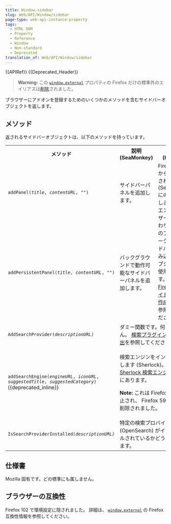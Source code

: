 ```yaml
---
title: Window.sidebar
slug: Web/API/Window/sidebar
page-type: web-api-instance-property
tags:
  - HTML DOM
  - Property
  - Reference
  - Window
  - Non-standard
  - Deprecated
translation_of: Web/API/Window/sidebar
---
```

{{APIRef}} {{Deprecated_Header}}

> **Warning:** この [`window.external`](/ja/docs/Web/API/Window/external) プロパティの Firefox だけの標準外のエイリアスは[削除](#ブラウザーの互換性)されました。

ブラウザーにアドオンを登録するためのいくつかのメソッドを含むサイドバーオブジェクトを返します。

## メソッド

返されるサイドバーオブジェクトは、以下のメソッドを持っています。

<table class="fullwidth-table">
  <tbody>
    <tr>
      <th>メソッド</th>
      <th>説明 (SeaMonkey)</th>
      <th>説明 (Firefox)</th>
    </tr>
    <tr>
      <td>
        <code>addPanel(<var>title</var>, <var>contentURL</var>, "")</code>
      </td>
      <td>サイドバーパネルを追加します。</td>
      <td rowspan="2">
        Firefox 23 からは廃止されました (SeaMonkey にのみ存在します)。<br />エンドユーザーは、代わりに「このブックマークをサイドバーに読み込む」オプションを使用できます。また、 <a href="/ja/docs/Mozilla/Creating_a_Firefox_sidebar">Firefox のサイドバーを作成する</a>を参照してください。
        >
      </td>
    </tr>
    <tr>
      <td>
        <code
          >addPersistentPanel(<var>title</var>, <var>contentURL</var>, "")</code
        >
      </td>
      <td>バックグラウンドで動作可能なサイドバーパネルを追加します。</td>
    </tr>
    <tr>
      <td>
        <code>AddSearchProvider(<em>descriptionURL)</em></code>
      </td>
      <td colspan="2">
        ダミー関数です。何もしません。
        <a href="/ja/docs/Web/OpenSearch#Autodiscovery_of_search_plugins">検索プラグインの自動検出</a>を参照してください。
      </td>
    </tr>
    <tr>
      <td>
        <code>addSearchEngine(<var>engineURL</var>, <var>iconURL</var>, <var>suggestedTitle</var>, <var>suggestedCategory</var>)</code>
        {{deprecated_inline}}
      </td>
      <td colspan="2">
        <p>
          検索エンジンをインストールします (Sherlock)。
          詳細は<a href="/ja/docs/Web/API/Window/sidebar/Adding_search_engines_from_Web_pages#Installing_Sherlock_plugins" title="Adding_search_engines_from_web_pages">Sherlock 検索エンジンを追加</a>にあります。
        </p>
        <div class="note">
          <p>
            <strong>Note:</strong> これは Firefox 44 で廃止され、 Firefox 59 で完全に削除されました。
          </p>
        </div>
      </td>
    </tr>
    <tr>
      <td>
        <code>IsSearchProviderInstalled(<em>descriptionURL)</em></code>
      </td>
      <td colspan="2">
        特定の検索プロバイダー (OpenSearch) がインストールされているかどうかを示します。
      </td>
    </tr>
  </tbody>
</table>

## 仕様書

Mozilla 固有です。どの標準にも属しません。

## ブラウザーの互換性

Firefox 102 で環境設定に隠されました。
詳細は、 [`window.external`](/ja/docs/Web/API/Window/external#ブラウザーの互換性) の Firefox 互換性情報を参照してください。

